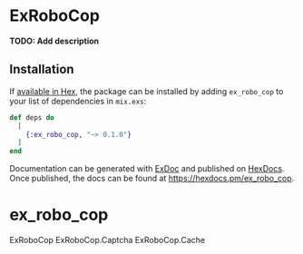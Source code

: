 # ExRoboCop

**TODO: Add description**

## Installation

If [available in Hex](https://hex.pm/docs/publish), the package can be installed
by adding `ex_robo_cop` to your list of dependencies in `mix.exs`:

```elixir
def deps do
  [
    {:ex_robo_cop, "~> 0.1.0"}
  ]
end
```

Documentation can be generated with [ExDoc](https://github.com/elixir-lang/ex_doc)
and published on [HexDocs](https://hexdocs.pm). Once published, the docs can
be found at <https://hexdocs.pm/ex_robo_cop>.

# ex_robo_cop

ExRoboCop
ExRoboCop.Captcha
ExRoboCop.Cache
